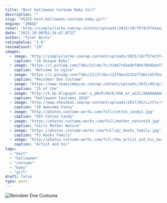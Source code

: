 ```yaml
---
title: "Best Halloween Costume Baby Girl"
description: ""
slug: "95255-best-halloween-costume-baby-girl"
engine: "IMAGE"
cover: "http://simplyclarke.com/wp-content/uploads/2015/10/f5f4c5fd3aa20f2d0c4650ba77415539.jpg"
date: "2021-10-08T01:24:47.072Z"
author: "Tyler Burns"
ratingValue: "1.8"
reviewCount: "29"
images:
  - image: "http://simplyclarke.com/wp-content/uploads/2015/10/f5f4c5fd3aa20f2d0c4650ba77415539.jpg"
    caption: "10 Unique Baby"
  - image: "https://i.pinimg.com/736x/33/a6/7c/33a67c92e6bf0647084bebf5ff15091d--creepy-doll-halloween-costume-halloween-hair.jpg"
    caption: "Welcome to nginx"
  - image: "https://i.pinimg.com/736x/12/2f/0a/122f0ac4231a77d61cb5fbaaba9e0fc0--reindeer-costume-halloween-diy.jpg"
    caption: "Reindeer Doe Costume"
  - image: "https://www.teamjimmyjoe.com/wp-content/uploads/2015/09/girl-dog-little-red-riding-hood-bad-wolf-best-kids-halloween-costumes.jpg"
    caption: "25 of the"
  - image: "http://4.bp.blogspot.com/-y_pBxPcXGzE/UhK_wr_aZZI/AAAAAAAAGyE/0u0SHkOjS9E/s1600/witch_doctor.jpg"
    caption: "Halloween Costumes 2018"
  - image: "http://www.sheideas.com/wp-content/uploads/2017/05/Little-Girl-Funny-Costume-Design-2017.jpg"
    caption: "20 Awesome Funny"
  - image: "http://photos.costume-works.com/full/cotton_candy1.jpg"
    caption: "DIY Cotton Candy"
  - image: "https://photos.costume-works.com/full/mother_nature19.jpg"
    caption: "Girls Mother Nature"
  - image: "https://photos.costume-works.com/full/pj_masks_family.jpg"
    caption: "PJ Masks Family"
  - image: "http://photos.costume-works.com/full/the_artist_and_his_masterpiece.jpg"
    caption: "Artist and his"
tags:
  - "best"
  - "halloween"
  - "costume"
  - "baby"
  - "girl"
draft: false
type: post
---
```



![Reindeer Doe Costume](https://i.pinimg.com/736x/12/2f/0a/122f0ac4231a77d61cb5fbaaba9e0fc0--reindeer-costume-halloween-diy.jpg "Reindeer Doe Costume")


<!--inArticleAds-->

<!--galleryOne-->


<!--inArticleAds-->

<!--galleryTwo-->


<!--galleryThree-->

